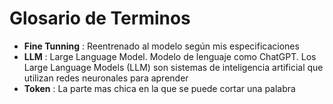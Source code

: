 # Glosario de Terminos

* **Fine Tunning** : Reentrenado al modelo según mis especificaciones  
* **LLM** : Large Language Model. Modelo de lenguaje como ChatGPT. Los Large Language Models (LLM) son sistemas de inteligencia artificial que utilizan redes neuronales para aprender  
* **Token** : La parte mas chica en la que se puede cortar una palabra  
